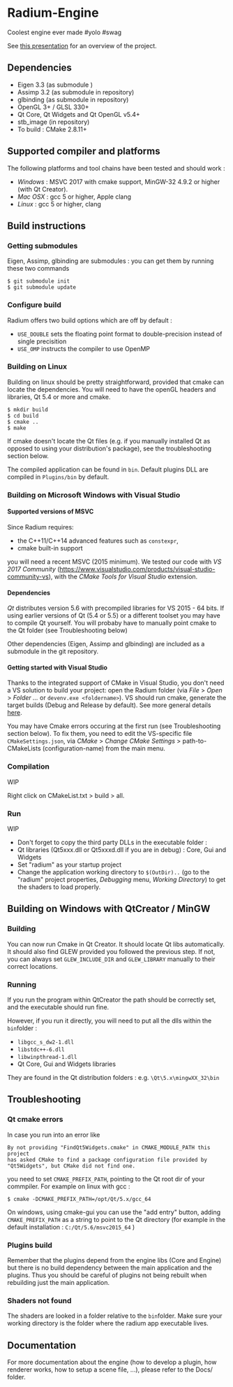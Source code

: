 # Radium-Engine
Coolest engine ever made #yolo #swag

See [this presentation](https://docs.google.com/presentation/d/12W2KXY7ctJXFIelmgNEn7obiBv_E4bmcMl3mXeJPVgc/edit?usp=sharing)
for an overview of the project.

## Dependencies 
* Eigen 3.3 (as submodule )
* Assimp 3.2 (as submodule in repository)
* glbinding (as submodule in repository)
* OpenGL 3+ / GLSL 330+
* Qt Core, Qt Widgets and Qt OpenGL v5.4+
* stb_image (in repository)
* To build : CMake 2.8.11+

## Supported compiler and platforms

The following platforms and tool chains have been tested and should work :

* *Windows* : MSVC 2017 with cmake support, MinGW-32 4.9.2 or higher (with Qt Creator).
* *Mac OSX* : gcc 5 or higher, Apple clang
* *Linux* : gcc 5 or higher, clang

## Build instructions

### Getting submodules 
Eigen, Assimp, glbinding are submodules : you can get them by running these two commands
```
$ git submodule init
$ git submodule update
```

### Configure build

Radium offers two build options which are off by default :
* `USE_DOUBLE` sets the floating point format to double-precision instead of single precisition
* `USE_OMP` instructs the compiler to use OpenMP

###  Building on Linux

Building on linux should be pretty straightforward, provided that cmake can locate the dependencies.
You will need to have the openGL headers and libraries, Qt 5.4 or more and cmake.

```
$ mkdir build
$ cd build
$ cmake ..
$ make
```

If cmake doesn't locate the Qt files (e.g. if you manually installed Qt as opposed to using your distribution's package),
see the troubleshooting section below.

The compiled application can be found in `bin`. Default plugins DLL are compiled in
`Plugins/bin` by default.

### Building on Microsoft Windows with Visual Studio

#### Supported versions of MSVC
Since Radium requires:
* the C++11/C++14 advanced features such as `constexpr`, 
* cmake built-in support

you will need a recent MSVC (2015 minimum).
We tested our code with *VS 2017 Community* (https://www.visualstudio.com/products/visual-studio-community-vs), with the *CMake Tools for Visual Studio* extension.


 
#### Dependencies

*Qt* distributes version 5.6 with precompiled libraries for VS 2015 - 64 bits. 
If using earlier versions of Qt (5.4 or 5.5)  or a different toolset you may have to compile Qt yourself.
You will probaby have to manually point cmake to the Qt folder (see Troubleshooting below)

Other dependencies (Eigen, Assimp and glbinding) are included as a submodule in the git repository.

#### Getting started with Visual Studio

Thanks to the integrated support of CMake in Visual Studio, you don't need a VS solution to build your project: open the Radium folder (via *File* > *Open* > *Folder ...* or `devenv.exe <foldername>`).
VS should run cmake, generate the target builds (Debug and Release by default).
See more general details [here](https://blogs.msdn.microsoft.com/vcblog/2016/10/05/cmake-support-in-visual-studio/).

You may have Cmake errors occuring at the first run (see Troubleshooting section below).
To fix them, you need to edit the VS-specific file `CMakeSettings.json`, via *CMake* > *Change CMake Settings* > path-to-CMakeLists (configuration-name) from the main menu. 

### Compilation

WIP

Right click on CMakeList.txt > build > all.

### Run

WIP

* Don't forget to copy the third party DLLs in the executable folder :
 * Qt libraries (Qt5xxx.dll or Qt5xxxd.dll if you are in debug) : Core, Gui and Widgets
* Set "radium" as your startup project
* Change the application working directory to `$(OutDir)..` (go to the "radium" project properties, *Debugging* menu, *Working Directory*) to get the shaders to load properly.

## Building on Windows with QtCreator / MinGW

### Building

You can now run Cmake in Qt Creator. It should locate Qt libs automatically. 
It should also find GLEW provided you followed the previous step. 
If not, you can always set `GLEW_INCLUDE_DIR` and `GLEW_LIBRARY` manually to their correct locations.

### Running

If you run the program within QtCreator the path should be correctly set, and the executable should run fine.

However, if you run it directly, you will need to put all the dlls within the `bin`folder :
* `libgcc_s_dw2-1.dll`
* `libstdc++-6.dll`
* `libwinpthread-1.dll`
* Qt Core, Gui and Widgets libraries

They are found in the Qt distribution folders : e.g. `\Qt\5.x\mingwXX_32\bin`

## Troubleshooting 

### Qt cmake errors
In case you run into an error like
```
By not providing "FindQt5Widgets.cmake" in CMAKE_MODULE_PATH this project
has asked CMake to find a package configuration file provided by
"Qt5Widgets", but CMake did not find one.
```
you need to set `CMAKE_PREFIX_PATH`, pointing to the Qt root dir of your commpiler.
For example on linux with gcc :
```
$ cmake -DCMAKE_PREFIX_PATH=/opt/Qt/5.x/gcc_64
```

On windows, using cmake-gui you can use the "add entry" button, adding `CMAKE_PREFIX_PATH` 
as a string to point to the Qt directory (for example in the default installation :
`C:/Qt/5.6/msvc2015_64` )

### Plugins build

Remember that the plugins depend from the engine libs (Core and Engine) but there is no
build dependency between the main application and the plugins. Thus you should be careful
of plugins not being rebuilt when rebuilding just the main application.

### Shaders not found

The shaders are looked in a folder relative to the `bin`folder. Make sure your working directory is the 
folder where the radium app executable lives.

## Documentation
For more documentation about the engine (how to develop a plugin, 
how renderer works, how to setup a scene file, ...), please refer to the Docs/ folder.

